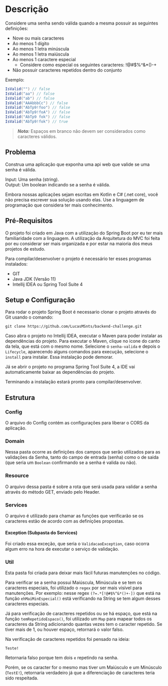 # Descrição

Considere uma senha sendo válida quando a mesma possuir as seguintes definições:

- Nove ou mais caracteres
- Ao menos 1 dígito
- Ao menos 1 letra minúscula
- Ao menos 1 letra maiúscula
- Ao menos 1 caractere especial
  - Considere como especial os seguintes caracteres: !@#$%^&*()-+
- Não possuir caracteres repetidos dentro do conjunto

Exemplo:  

```c#
IsValid("") // false  
IsValid("aa") // false  
IsValid("ab") // false  
IsValid("AAAbbbCc") // false  
IsValid("AbTp9!foo") // false  
IsValid("AbTp9!foA") // false
IsValid("AbTp9 fok") // false
IsValid("AbTp9!fok") // true
```

> **_Nota:_**  Espaços em branco não devem ser considerados como caracteres válidos.

## Problema

Construa uma aplicação que exponha uma api web que valide se uma senha é válida.

Input: Uma senha (string).  
Output: Um boolean indicando se a senha é válida.

Embora nossas aplicações sejam escritas em Kotlin e C# (.net core), você não precisa escrever sua solução usando elas. Use a linguagem de programação que considera ter mais conhecimento.

## Pré-Requisitos
O projeto foi criado em Java com a utilização do Spring Boot por eu ter mais familiaridade com a linguagem. A utilização da Arquitetura do MVC foi feita por eu considerar ser mais organizada e por estar na maioria dos meus projetos de estudo.

Para compilar/desenvolver o projeto é necessário ter esses programas instalados:

- GIT
- Java JDK (Versão 11)
- Intellij IDEA ou Spring Tool Suite 4

## Setup e Configuração 

Para rodar o projeto Spring Boot é necessario clonar o projeto através do Git usando o comando: 
```text
git clone https://github.com/LucasMSnts/backend-challenge.git
```

Caso abra o projeto no Intellij IDEA, executar o Maven para poder instalar as dependências do projeto. Para executar o Maven, clique no icone do canto da tela, que está com o mesmo nome. Selecione o `senha-valida` e depois o `Lifecycle`, aparecendo alguns comandos para execução, selecione o `install` para instalar. Essa instalação pode demorar.

Já se abrir o projeto no programa Spring Tool Suite 4, a IDE vai automaticamente baixar as dependências do projeto.

Terminando a instalação estará pronto para compilar/desenvolver.

## Estrutura 

### Config
O arquivo do Config contém as configurações para liberar o CORS da aplicação. 

### Domain
Nessa pasta ocorre as definições dos campos que serão utilizados para as validações da Senha, tanto do campo de entrada (senha) como o de saida (que seria um `Boolean` confirmando se a senha é valida ou não).

### Resource
O arquivo dessa pasta é sobre a rota que será usada para validar a senha através do método GET, enviado pelo Header.

### Services
O arquivo é utilizado para chamar as funções que verificarão se os caracteres estão de acordo com as definições propostas.

#### Exception (Subpasta do Services)
Foi criado essa exceção, que seria o `ValidacaoException`, caso ocorra algum erro na hora de executar o serviço de validação.

### Util

Esta pasta foi criada para deixar mais fácil futuras manutenções no código.

Para verificar se a senha possui Maiúscula, Minúscula e se tem os caracteres especiais, foi utilizado o `regex` por ser mais visível para manutenções. Por exemplo: nesse regex `(?=.*[!@#$%^&*()+-])` que está na função `ehMaiMinEspecial()` está verificando na String se tem algum desses caracteres especiais.

Já para verificação de caracteres repetidos ou se há espaço, que está na função `temRepetidoEspaco()`, foi utilizado um `Map` para mapear todos os caracteres da String adicionando quantas vezes tem o caracter repetido. Se tiver mais de 1, ou houver espaço, retornará o valor falso. 

Na verificação de caracteres repetidos foi pensado na ideia: 
```text
Teste!
``` 
Retornaria falso porque tem dois `e` repetindo na senha. 

Porém, se os caracter for o mesmo mas tiver um Maiúsculo e um Minúsculo (`TestE!`), retornaria verdadeiro já que a diferenciação de caracteres teria sido respeitada.
